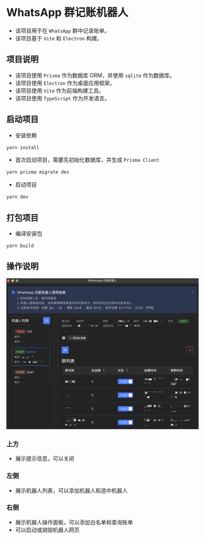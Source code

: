 # WhatsApp 群记账机器人

- 该项目用于在 `WhatsApp` 群中记录账单。
- 该项目基于 `Vite` 和 `Electron` 构建。

## 项目说明

- 该项目使用 `Prisma` 作为数据库 ORM，并使用 `sqlite` 作为数据库。
- 该项目使用 `Electron` 作为桌面应用框架。
- 该项目使用 `Vite` 作为前端构建工具。
- 该项目使用 `TypeScript` 作为开发语言。

## 启动项目

- 安装依赖

```bash
yarn install
```

- 首次启动项目，需要先初始化数据库，并生成 `Prisma Client`

```bash
yarn prisma migrate dev
```

- 启动项目

```bash
yarn dev
```

## 打包项目

- 编译安装包

```bash
yarn build
```

## 操作说明

![示例图片](./1.png)

### 上方

- 展示提示信息，可以关闭

### 左侧

- 展示机器人列表，可以添加机器人和选中机器人

### 右侧

- 展示机器人操作面板，可以添加白名单和查询账单
- 可以启动或销毁机器人网页
